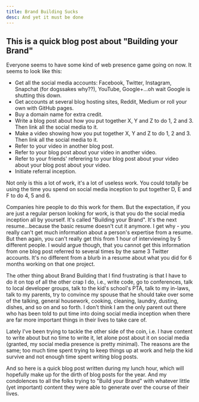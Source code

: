 ```yaml
---
title: Brand Building Sucks
desc: And yet it must be done
---
```


## This is a quick blog post about "Building your Brand"

Everyone seems to have some kind of web presence game going on now. It seems to look like this:
- Get all the social media accounts: Facebook, Twitter, Instagram, Snapchat (for dogssakes why??), YouTube, Google+...oh wait Google is shutting this down.
- Get accounts at several blog hosting sites, Reddit, Medium or roll your own with GitHub pages.
- Buy a domain name for extra credit.
- Write a blog post about how you put together X, Y and Z to do 1, 2 and 3. Then link all the social media to it.
- Make a video showing how you put together X, Y and Z to do 1, 2 and 3. Then link all the social media to it.
- Refer to your video in another blog post.
- Refer to your blog post about your video in another video.
- Refer to your friends' referering to your blog post about your video about your blog post about your video.
- Initiate referral inception.

Not only is this a lot of work, it's a lot of useless work. You could totally be using the time you spend on social media inception to put together D, E and F to do 4, 5 and 6.

Companies hire people to do this work for them. But the expectation, if you are just a regular person looking for work, is that you do the social media inception all by yourself. It's called "Building your Brand". It's the next resume...because the basic resume doesn't cut it anymore. I get why - you really can't get much information about a person's expertise from a resume. But then again, you can't really get this from 1 hour of interviewing by 5 different people. I would argue though, that you cannot get this information from one blog post referred to several times by the same 3 Twitter accounts. It's no different from a blurb in a resume about what you did for 6 months working on that one project.

The other thing about Brand Building that I find frustrating is that I have to do it on top of all the other crap I do, i.e., write code, go to conferences, talk to local developer groups, talk to the kid's school's PTA, talk to my in-laws, talk to my parents, try to convince my spouse that he should take over some of the talking, general housework, cooking, cleaning, laundry, dusting, dishes, and so on and so forth. I don't think I am the only parent out there who has been told to put time into doing social media inception when there are far more important things in their lives to take care of.

Lately I've been trying to tackle the other side of the coin, i.e. I have content to write about but no time to write it, let alone post about it on social media (granted, my social media presence is pretty minimal). The reasons are the same; too much time spent trying to keep things up at work and help the kid survive and not enough time spent writing blog posts.

And so here is a quick blog post written during my lunch hour, which will hopefully make up for the dirth of blog posts for the year. And my condolences to all the folks trying to "Build your Brand" with whatever little (yet important) content they were able to generate over the course of their lives.
